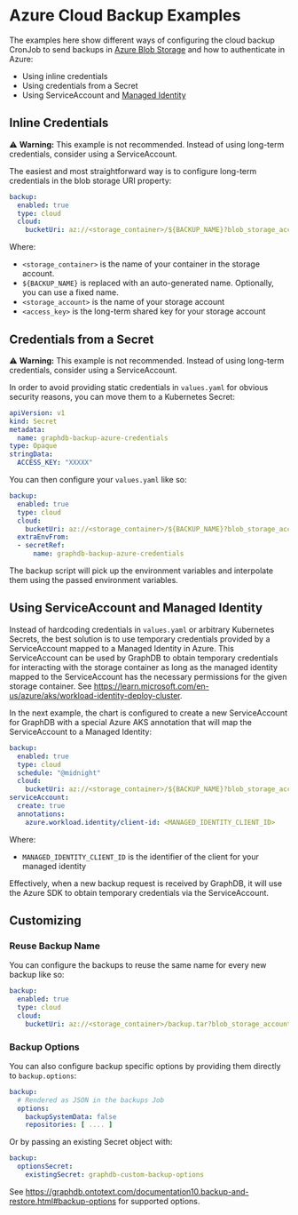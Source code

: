 # Azure Cloud Backup Examples

The examples here show different ways of configuring the cloud backup CronJob to send backups
in [Azure Blob Storage](https://learn.microsoft.com/en-us/azure/storage/blobs/storage-blobs-introduction) and how to authenticate in Azure:

* Using inline credentials
* Using credentials from a Secret
* Using ServiceAccount and [Managed Identity](https://learn.microsoft.com/en-us/entra/identity/managed-identities-azure-resources/overview)

## Inline Credentials

⚠️ **Warning:** This example is not recommended. Instead of using long-term credentials, consider using a ServiceAccount.

The easiest and most straightforward way is to configure long-term credentials in the blob storage URI property:

```yaml
backup:
  enabled: true
  type: cloud
  cloud:
    bucketUri: az://<storage_container>/${BACKUP_NAME}?blob_storage_account=<storage_account>&blob_access_key=<access_key>
```

Where:

- `<storage_container>` is the name of your container in the storage account.
- `${BACKUP_NAME}` is replaced with an auto-generated name. Optionally, you can use a fixed name.
- `<storage_account>` is the name of your storage account
- `<access_key>` is the long-term shared key for your storage account

## Credentials from a Secret

⚠️ **Warning:** This example is not recommended. Instead of using long-term credentials, consider using a ServiceAccount.

In order to avoid providing static credentials in `values.yaml` for obvious security reasons, you can move them to a Kubernetes Secret:

```yaml
apiVersion: v1
kind: Secret
metadata:
  name: graphdb-backup-azure-credentials
type: Opaque
stringData:
  ACCESS_KEY: "XXXXX"
```

You can then configure your `values.yaml` like so:

```yaml
backup:
  enabled: true
  type: cloud
  cloud:
    bucketUri: az://<storage_container>/${BACKUP_NAME}?blob_storage_account=<storage_account>&blob_access_key=${ACCESS_KEY}
  extraEnvFrom:
  - secretRef:
      name: graphdb-backup-azure-credentials
```

The backup script will pick up the environment variables and interpolate them using the passed environment variables.

## Using ServiceAccount and Managed Identity

Instead of hardcoding credentials in `values.yaml` or arbitrary Kubernetes Secrets, the best solution is to use temporary credentials
provided by a ServiceAccount mapped to a Managed Identity in Azure. This ServiceAccount can be used by GraphDB to obtain temporary
credentials for interacting with the storage container as long as the managed identity mapped to the ServiceAccount has the necessary
permissions for the given storage container. See https://learn.microsoft.com/en-us/azure/aks/workload-identity-deploy-cluster.

In the next example, the chart is configured to create a new ServiceAccount for GraphDB with a special Azure AKS annotation that will map
the ServiceAccount to a Managed Identity:

```yaml
backup:
  enabled: true
  type: cloud
  schedule: "@midnight"
  cloud:
    bucketUri: az://<storage_container>/${BACKUP_NAME}?blob_storage_account=<storage_account>
serviceAccount:
  create: true
  annotations:
    azure.workload.identity/client-id: <MANAGED_IDENTITY_CLIENT_ID>
```

Where:

- `MANAGED_IDENTITY_CLIENT_ID` is the identifier of the client for your managed identity

Effectively, when a new backup request is received by GraphDB, it will use the Azure SDK to obtain temporary credentials via the
ServiceAccount.

## Customizing

### Reuse Backup Name

You can configure the backups to reuse the same name for every new backup like so:

```yaml
backup:
  enabled: true
  type: cloud
  cloud:
    bucketUri: az://<storage_container>/backup.tar?blob_storage_account=<storage_account>
```

### Backup Options

You can also configure backup specific options by providing them directly to `backup.options`:

```yaml
backup:
  # Rendered as JSON in the backups Job
  options:
    backupSystemData: false
    repositories: [ .... ]
```

Or by passing an existing Secret object with:

```yaml
backup:
  optionsSecret:
    existingSecret: graphdb-custom-backup-options
```

See https://graphdb.ontotext.com/documentation10.backup-and-restore.html#backup-options for supported options.
